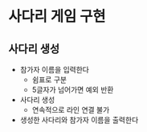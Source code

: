 # 사다리 게임 구현

## 사다리 생성
- 참가자 이름을 입력한다
  - 쉼표로 구분
  - 5글자가 넘어가면 예외 반환
- 사다리 생성
  - 연속적으로 라인 연결 불가
- 생성한 사다리와 참가자 이름을 출력한다